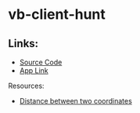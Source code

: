 # vb-client-hunt

## Links:
- [Source Code](https://github.com/Vikas2004/vb-client-hunt)
- [App Link](https://vikas2004.github.io/vb-client-hunt/)

Resources:
- [Distance between two coordinates](https://stackoverflow.com/questions/54953691/how-to-check-if-coords-are-within-a-radius-in-km)



